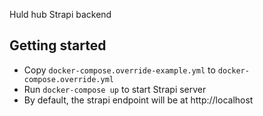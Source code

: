 Huld hub Strapi backend

## Getting started
- Copy `docker-compose.override-example.yml` to `docker-compose.override.yml`
- Run `docker-compose up` to start Strapi server
- By default, the strapi endpoint will be at http://localhost

